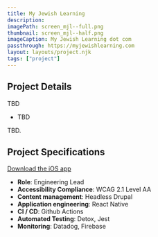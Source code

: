 ```yaml
---
title: My Jewish Learning
description:
imagePath: screen_mjl--full.png
thumbnail: screen_mjl--half.png
imageCaption: My Jewish Learning dot com
passthrough: https://myjewishlearning.com
layout: layouts/project.njk
tags: ["project"]
---
```


## Project Details

TBD

- TBD

TBD.

## Project Specifications

[Download the iOS app](](https://va.gov))

- **Role**: Engineering Lead
- **Accessibility Compliance**: WCAG 2.1 Level AA
- **Content management**: Headless Drupal
- **Application engineering**: React Native
- **CI / CD**: Github Actions
- **Automated Testing**: Detox, Jest
- **Monitoring**: Datadog, Firebase
